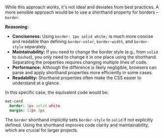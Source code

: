 While this approach *works*, it's not ideal and deviates from best practices. A more sensible approach would be to use a shorthand property for borders – `border`.

**Reasoning:**

*   **Conciseness:** Using `border: 1px solid white;` is much more concise and readable than defining `border-color`, `border-width`, and `border-style` separately.
*   **Maintainability:** If you need to change the border style (e.g., from `solid` to `dashed`), you only need to change it in one place using the shorthand.  Separating the properties requires changing multiple lines of code.
*   **Performance:** Although the difference is likely negligible, browsers can parse and apply shorthand properties more efficiently in some cases.
*   **Readability:** Shorthand properties often make the CSS easier to understand at a glance.

In this specific case, the equivalent code would be:

```sass
mat-card
  border: 1px solid white
  margin: 12px 3px
```

The `border` shorthand implicitly sets `border-style` to `solid` if not explicitly defined. Using the shorthand improves code clarity and maintainability, which are crucial for larger projects.